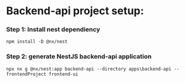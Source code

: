 # Backend-api project setup:

### Step 1: Install nest dependiency
```
npm install -D @nx/nest
```

### Step 2: generate NestJS backend-api application
```
npx nx g @nx/nest:app backend-api --directory apps\backend-api --frontendProject frontend-ui
```
